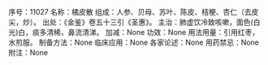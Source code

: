 序号：11027
名称：橘皮散
组成：人参、贝母、苏叶、陈皮、桔梗、杏仁（去皮尖，炒）。
出处：《金鉴》卷五十三引《圣惠》。
主治：肺虚饮冷致咳嗽，面色(白光)白，痰多清稀，鼻流清涕。
加减：None
功效：None
用法用量：引用红枣，水煎服。
制备方法：None
临床应用：None
各家论述：None
用药禁忌：None
附注：None
